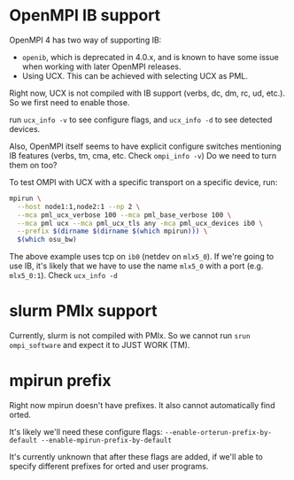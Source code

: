 # OpenMPI IB support

OpenMPI 4 has two way of supporting IB:

- `openib`, which is deprecated in 4.0.x, and is known to have some issue when working with later OpenMPI releases.
- Using UCX. This can be achieved with selecting UCX as PML.

Right now, UCX is not compiled with IB support (verbs, dc, dm, rc, ud, etc.). So we first need to enable those.

run `ucx_info -v` to see configure flags, and `ucx_info -d` to see detected devices.

Also, OpenMPI itself seems to have explicit configure switches mentioning IB features (verbs, tm, cma, etc. Check `ompi_info -v`) Do we need to turn them on too?

To test OMPI with UCX with a specific transport on a specific device, run:

```bash
mpirun \
  --host node1:1,node2:1 --np 2 \
  --mca pml_ucx_verbose 100 --mca pml_base_verbose 100 \
  --mca pml ucx --mca pml_ucx_tls any -mca pml_ucx_devices ib0 \
  --prefix $(dirname $(dirname $(which mpirun))) \
  $(which osu_bw)
```

The above example uses tcp on `ib0` (netdev on `mlx5_0`). If we're going to use IB, it's likely that we have to use the name `mlx5_0` with a port (e.g. `mlx5_0:1`). Check `ucx_info -d`


# slurm PMIx support

Currently, slurm is not compiled with PMIx. So we cannot run `srun ompi_software` and expect it to JUST WORK (TM).

# mpirun prefix

Right now mpirun doesn't have prefixes. It also cannot automatically find orted.

It's likely we'll need these configure flags: `--enable-orterun-prefix-by-default --enable-mpirun-prefix-by-default`

It's currently unknown that after these flags are added, if we'll able to specify different prefixes for orted and user programs.
